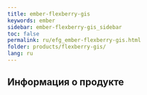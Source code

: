 ```yaml
---
title: ember-flexberry-gis
keywords: ember
sidebar: ember-flexberry-gis_sidebar
toc: false
permalink: ru/efg_ember-flexberry-gis.html
folder: products/flexberry-gis/
lang: ru
---
```


## Информация о продукте
